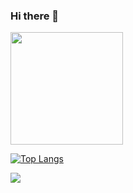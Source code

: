 ### Hi there 👋

<!--
**danghieuthang/danghieuthang** is a ✨ _special_ ✨ repository because its `README.md` (this file) appears on your GitHub profile.

Here are some ideas to get you started:

- 🔭 I’m currently working on ...
- 🌱 I’m currently learning ...
- 👯 I’m looking to collaborate on ...
- 🤔 I’m looking for help with ...
- 💬 Ask me about ...
- 📫 How to reach me: ...
- 😄 Pronouns: ...
- ⚡ Fun fact: ...
-->
<img height="180em" src="https://github-readme-stats.vercel.app/api?username=danghieuthang&show_icons=true&hide_border=false&&count_private=true&&theme=tokyonight" />

[![Top Langs](https://github-readme-stats.vercel.app/api/top-langs/?username=danghieuthang&hide=css,typescript,scss&langs_count=8&include_all_commits=true&layout=compact)](https://github.com/anuraghazra/github-readme-stats)


![](https://komarev.com/ghpvc/?username=danghieuthang&style=flat-square)
